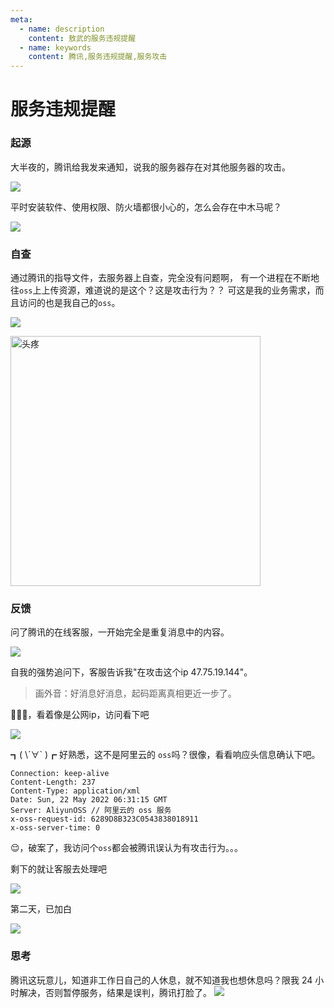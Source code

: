 ```yaml
---
meta:
  - name: description
    content: 敖武的服务违规提醒
  - name: keywords
    content: 腾讯,服务违规提醒,服务攻击
---
```

# 服务违规提醒

### 起源

大半夜的，腾讯给我发来通知，说我的服务器存在对其他服务器的攻击。

![](https://1.z.wiki/images/20220522/f491a1eeca17497f90f6ce4a0ee6fba8.png)

平时安装软件、使用权限、防火墙都很小心的，怎么会存在中木马呢？

![](https://1.z.wiki/images/20220522/62c5231d5e204fe1af559f3a43589106.png)

### 自查

通过腾讯的指导文件，去服务器上自查，完全没有问题啊，
有一个进程在不断地往`oss`上上传资源，难道说的是这个？这是攻击行为？？
可这是我的业务需求，而且访问的也是我自己的`oss`。

![](https://2.z.wiki/images/20220529/dc938ef17c114c74af21343c3521d700.png?x-oss-process=image/resize,w_800/quality,q_80)

<img alt="头疼" width="400" src="https://2.z.wiki/images/20220522/5a0d69a1ead64e91b34aa886eebe0dd7.jpg" />

### 反馈

问了腾讯的在线客服，一开始完全是重复消息中的内容。

![](https://2.z.wiki/images/20220522/1d4021c2998f41459995d8fb98d2a463.png)


自我的强势追问下，客服告诉我"在攻击这个ip 47.75.19.144"。

> 画外音：好消息好消息，起码距离真相更近一步了。


🤔🤔🤔，看着像是公网ip，访问看下吧

![](https://3.z.wiki/images/20220522/c2e4b46f50344907aef462030b23b627.png)

┓( \´∀\` )┏ 好熟悉，这不是阿里云的 `oss`吗？很像，看看响应头信息确认下吧。

```text
Connection: keep-alive
Content-Length: 237
Content-Type: application/xml
Date: Sun, 22 May 2022 06:31:15 GMT
Server: AliyunOSS // 阿里云的 oss 服务
x-oss-request-id: 6289D8B323C0543838018911
x-oss-server-time: 0
```

😌，破案了，我访问个`oss`都会被腾讯误认为有攻击行为。。。


剩下的就让客服去处理吧

![](https://3.z.wiki/images/20220522/72cf3b8bbabe41b68dee15c0bf1b042d.png)

第二天，已加白

![](https://4.z.wiki/autoupload/2022-05-23/68263010801b4859bd8c482480cf8bfc.image.png)

### 思考

腾讯这玩意儿，知道非工作日自己的人休息，就不知道我也想休息吗？限我 24 小时解决，否则暂停服务，结果是误判，腾讯打脸了。
![](https://1.z.wiki/images/20220522/298c71aa089c4a23a3c965a223958fff.png)



